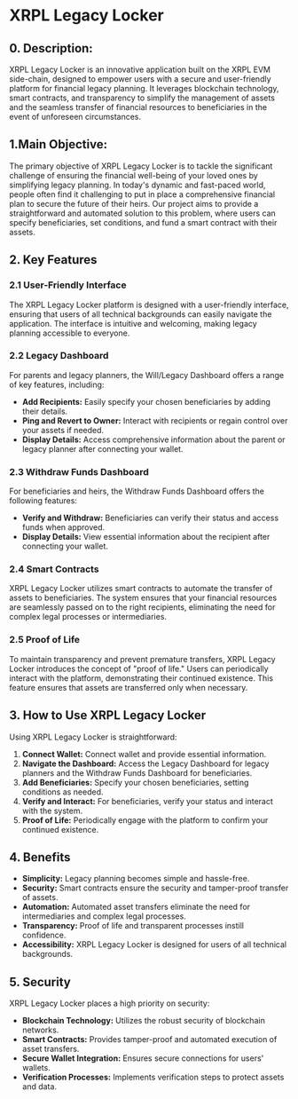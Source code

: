 # XRPL Legacy Locker

## 0. Description:
 XRPL Legacy Locker is an innovative application built on the XRPL EVM side-chain, designed to empower users with a secure and user-friendly platform for financial legacy planning. It leverages blockchain technology, smart contracts, and transparency to simplify the management of assets and the seamless transfer of financial resources to beneficiaries in the event of unforeseen circumstances.


## 1.Main Objective:
 The primary objective of XRPL Legacy Locker is to tackle the significant challenge of ensuring the financial well-being of your loved ones by simplifying legacy planning. In today's dynamic and fast-paced world, people often find it challenging to put in place a comprehensive financial plan to secure the future of their heirs. Our project aims to provide a straightforward and automated solution to this problem, where users can specify beneficiaries, set conditions, and fund a smart contract with their assets.



## 2. Key Features

### 2.1 User-Friendly Interface

The XRPL Legacy Locker platform is designed with a user-friendly interface, ensuring that users of all technical backgrounds can easily navigate the application. The interface is intuitive and welcoming, making legacy planning accessible to everyone.

### 2.2 Legacy Dashboard

For parents and legacy planners, the Will/Legacy Dashboard offers a range of key features, including:

- **Add Recipients:** Easily specify your chosen beneficiaries by adding their details.
- **Ping and Revert to Owner:** Interact with recipients or regain control over your assets if needed.
- **Display Details:** Access comprehensive information about the parent or legacy planner after connecting your wallet.

### 2.3 Withdraw Funds Dashboard

For beneficiaries and heirs, the Withdraw Funds Dashboard offers the following features:

- **Verify and Withdraw:** Beneficiaries can verify their status and access funds when approved.
- **Display Details:** View essential information about the recipient after connecting your wallet.

### 2.4 Smart Contracts

XRPL Legacy Locker utilizes smart contracts to automate the transfer of assets to beneficiaries. The system ensures that your financial resources are seamlessly passed on to the right recipients, eliminating the need for complex legal processes or intermediaries.

### 2.5 Proof of Life

To maintain transparency and prevent premature transfers, XRPL Legacy Locker introduces the concept of "proof of life." Users can periodically interact with the platform, demonstrating their continued existence. This feature ensures that assets are transferred only when necessary.

## 3. How to Use XRPL Legacy Locker

Using XRPL Legacy Locker is straightforward:

1. **Connect Wallet:** Connect wallet and provide essential information.
2. **Navigate the Dashboard:** Access the Legacy Dashboard for legacy planners and the Withdraw Funds Dashboard for beneficiaries.
3. **Add Beneficiaries:** Specify your chosen beneficiaries, setting conditions as needed.
4. **Verify and Interact:** For beneficiaries, verify your status and interact with the system.
5. **Proof of Life:** Periodically engage with the platform to confirm your continued existence.


## 4. Benefits

- **Simplicity:** Legacy planning becomes simple and hassle-free.
- **Security:** Smart contracts ensure the security and tamper-proof transfer of assets.
- **Automation:** Automated asset transfers eliminate the need for intermediaries and complex legal processes.
- **Transparency:** Proof of life and transparent processes instill confidence.
- **Accessibility:** XRPL Legacy Locker is designed for users of all technical backgrounds.

## 5. Security

XRPL Legacy Locker places a high priority on security:

- **Blockchain Technology:** Utilizes the robust security of blockchain networks.
- **Smart Contracts:** Provides tamper-proof and automated execution of asset transfers.
- **Secure Wallet Integration:** Ensures secure connections for users' wallets.
- **Verification Processes:** Implements verification steps to protect assets and data.


